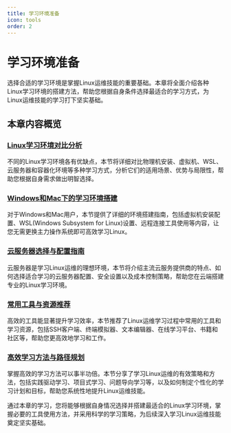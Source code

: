 ```yaml
---
title: 学习环境准备
icon: tools
order: 2
---
```


# 学习环境准备

选择合适的学习环境是掌握Linux运维技能的重要基础。本章将全面介绍各种Linux学习环境的搭建方法，帮助您根据自身条件选择最适合的学习方式，为Linux运维技能的学习打下坚实基础。

## 本章内容概览

### [Linux学习环境对比分析](./01-Linux学习环境对比分析.md)

不同的Linux学习环境各有优缺点，本节将详细对比物理机安装、虚拟机、WSL、云服务器和容器化环境等多种学习方式，分析它们的适用场景、优势与局限性，帮助您根据自身需求做出明智选择。

### [Windows和Mac下的学习环境搭建](./02-Windows和Mac下的学习环境搭建.md)

对于Windows和Mac用户，本节提供了详细的环境搭建指南，包括虚拟机安装配置、WSL(Windows Subsystem for Linux)设置、远程连接工具使用等内容，让您无需更换主力操作系统即可高效学习Linux。

### [云服务器选择与配置指南](./03-云服务器选择与配置指南.md)

云服务器是学习Linux运维的理想环境，本节将介绍主流云服务提供商的特点、如何选择适合学习的云服务器配置、安全设置以及成本控制策略，帮助您在云端搭建专业的Linux学习环境。

### [常用工具与资源推荐](./04-常用工具与资源推荐.md)

高效的工具能显著提升学习效率，本节推荐了Linux运维学习过程中常用的工具和学习资源，包括SSH客户端、终端模拟器、文本编辑器、在线学习平台、书籍和社区等，帮助您更高效地学习和工作。

### [高效学习方法与路径规划](./05-高效学习方法与路径规划.md)

掌握高效的学习方法可以事半功倍。本节分享了学习Linux运维的有效策略和方法，包括实践驱动学习、项目式学习、问题导向学习等，以及如何制定个性化的学习计划和目标，帮助您系统性地提升Linux运维技能。

通过本章的学习，您将能够根据自身情况选择并搭建最适合的Linux学习环境，掌握必要的工具使用方法，并采用科学的学习策略，为后续深入学习Linux运维技能奠定坚实基础。